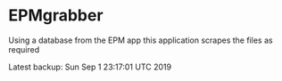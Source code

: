 # EPMgrabber
Using a database from the EPM app this application scrapes the files as required


Latest backup: Sun Sep 1 23:17:01 UTC 2019
